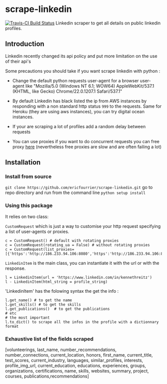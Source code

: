 # scrape-linkedin
[![Travis-CI Build Status](https://travis-ci.org/ericfourrier/scrape-linkedin.svg?branch=master)](https://travis-ci.org/ericfourrier/scrape-linkedin)
Linkedin scraper to get all details on public linkedin profiles.


## Introduction

Linkedin recently changed its api policy and put more limitation on the use of their api's

Some precautions you should take if you want scrape linkedin with python :
* Change the default python requests user-agent for a browser user-agent like "Mozilla/5.0 (Windows NT 6.1; WOW64) AppleWebKit/537.1 (KHTML, like Gecko) Chrome/22.0.1207.1 Safari/537.1"

* By default Linkedin has black listed the ip from AWS instances by responding with a non standard http status `999` to the requests. Same for Heroku (they are using aws instances), you can try digital ocean instances.

* If your are scraping a lot of profiles add a random delay between requests

* You can use proxies if you want to do concurrent requests you can free proxy [here](http://proxylist.hidemyass.com/) (nevertheless free proxies are slow and are often failing a lot)

## Installation

### Install from source
`git clone https://github.com/ericfourrier/scrape-linkedin.git`
go to repo directory and run from the command line `python setup install`


### Using this package

It relies on two class:

`CustomRequest` which is just a way to customise your http request specifying a list of user-agents or proxies.

    c = CustomRequest() # default with rotating proxies
    c = CustomRequest(rotating_ua = False) # without rotating proxies
    c = CustomRequest(list_proxies=[{'https':'http://186.233.94.106:8080','https':'http://186.233.94.106:8080'}]))

`LinkedinItem` is the main class, you can instantiate it with the url or with the response.


    l = LinkedinItem(url = 'https://www.linkedin.com/in/kennethreitz')
    l - LinkedinItem(html_string = profile_string)


'LinkedinItem' has the folowing syntax the get the info :

    l.get_name() # to get the name
    l.get_skills() # to get the skills
    l.get_publications()  # to get the publications
    # etc
    # the most important
    l.to_dict() to scrape all the infos in the profile with a dictionnary format


### Exhaustive list of the fields scraped

  [volunteerings, last_name, number_recommendations, number_connections, current_location, honors, first_name, current_title, test_scores, current_industry, languages, similar_profiles, interests, profile_img_url, current_education, educations, experiences, groups, organizations, certifications, name, skills, websites, summary, project, courses, publications,recommendations]
